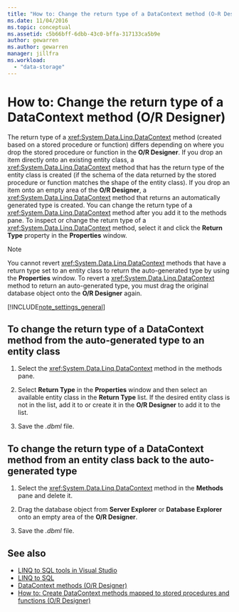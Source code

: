 ```yaml
---
title: "How to: Change the return type of a DataContext method (O-R Designer)"
ms.date: 11/04/2016
ms.topic: conceptual
ms.assetid: c5b66bff-6dbb-43c0-bffa-317133ca5b9e
author: gewarren
ms.author: gewarren
manager: jillfra
ms.workload:
  - "data-storage"
---
```

# How to: Change the return type of a DataContext method (O/R Designer)
The return type of a <xref:System.Data.Linq.DataContext> method (created based on a stored procedure or function) differs depending on where you drop the stored procedure or function in the **O/R Designer**. If you drop an item directly onto an existing entity class, a <xref:System.Data.Linq.DataContext> method that has the return type of the entity class is created (if the schema of the data returned by the stored procedure or function matches the shape of the entity class). If you drop an item onto an empty area of the **O/R Designer**, a <xref:System.Data.Linq.DataContext> method that returns an automatically generated type is created. You can change the return type of a <xref:System.Data.Linq.DataContext> method after you add it to the methods pane. To inspect or change the return type of a <xref:System.Data.Linq.DataContext> method, select it and click the **Return Type** property in the **Properties** window.

> [!NOTE]
>  You cannot revert <xref:System.Data.Linq.DataContext> methods that have a return type set to an entity class to return the auto-generated type by using the **Properties** window. To revert a <xref:System.Data.Linq.DataContext> method to return an auto-generated type, you must drag the original database object onto the **O/R Designer** again.

[!INCLUDE[note_settings_general](../data-tools/includes/note_settings_general_md.md)]

## To change the return type of a DataContext method from the auto-generated type to an entity class

1.  Select the <xref:System.Data.Linq.DataContext> method in the methods pane.

2.  Select **Return Type** in the **Properties** window and then select an available entity class in the **Return Type** list. If the desired entity class is not in the list, add it to or create it in the **O/R Designer** to add it to the list.

3.  Save the *.dbml* file.

## To change the return type of a DataContext method from an entity class back to the auto-generated type

1.  Select the <xref:System.Data.Linq.DataContext> method in the **Methods** pane and delete it.

2.  Drag the database object from **Server Explorer** or **Database Explorer** onto an empty area of the **O/R Designer**.

3.  Save the *.dbml* file.

## See also

- [LINQ to SQL tools in Visual Studio](../data-tools/linq-to-sql-tools-in-visual-studio2.md)
- [LINQ to SQL](/dotnet/framework/data/adonet/sql/linq/index)
- [DataContext methods (O/R Designer)](../data-tools/datacontext-methods-o-r-designer.md)
- [How to: Create DataContext methods mapped to stored procedures and functions (O/R Designer)](../data-tools/how-to-create-datacontext-methods-mapped-to-stored-procedures-and-functions-o-r-designer.md)